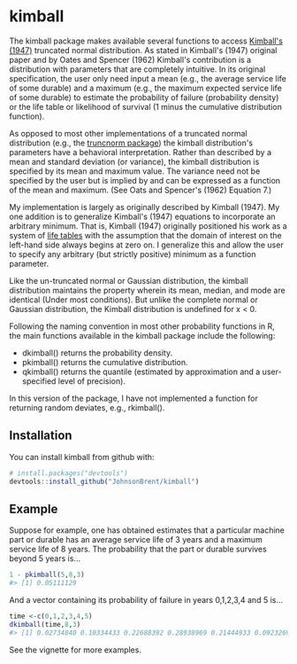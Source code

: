 
<!-- README.md is generated from README.Rmd. Please edit that file -->
kimball
=======

The kimball package makes available several functions to access [Kimball's (1947)](Kimball%20(1947)%20-%20A%20System%20of%20Life%20Tables%20for%20Physical%20Property%20Based%20on%20the%20Truncated%20Normal%20Distribution.pdf) truncated normal distribution. As stated in Kimball's (1947) original paper and by Oates and Spencer (1962) Kimball's contribution is a distribution with parameters that are completely intuitive. In its original specification, the user only need input a mean (e.g., the average service life of some durable) and a maximum (e.g., the maximum expected service life of some durable) to estimate the probability of failure (probability density) or the life table or likelihood of survival (1 minus the cumulative distribution function).

As opposed to most other implementations of a truncated normal distribution (e.g., the [truncnorm package](https://cran.r-project.org/web/packages/truncnorm/index.html)) the kimball distribution's parameters have a behavioral interpretation. Rather than described by a mean and standard deviation (or variance), the kimball distribution is specified by its mean and maximum value. The variance need not be specified by the user but is implied by and can be expressed as a function of the mean and maximum. (See Oats and Spencer's (1962) Equation 7.)

My implementation is largely as originally described by Kimball (1947). My one addition is to generalize Kimball's (1947) equations to incorporate an arbitrary minimum. That is, Kimball (1947) originally positioned his work as a system of [life tables](https://en.wikipedia.org/wiki/Life_table) with the assumption that the domain of interest on the left-hand side always begins at zero on. I generalize this and allow the user to specify any arbitrary (but strictly positive) minimum as a function parameter.

Like the un-truncated normal or Gaussian distribution, the kimball distribution maintains the property wherein its mean, median, and mode are identical (Under most conditions). But unlike the complete normal or Gaussian distribution, the Kimball distribution is undefined for x &lt; 0.

Following the naming convention in most other probability functions in R, the main functions available in the kimball package include the following:

-   dkimball() returns the probability density.
-   pkimball() returns the cumulative distribution.
-   qkimball() returns the quantile (estimated by approximation and a user-specified level of precision).

In this version of the package, I have not implemented a function for returning random deviates, e.g., rkimball().

Installation
------------

You can install kimball from github with:

``` r
# install.packages("devtools")
devtools::install_github("JohnsonBrent/kimball")
```

Example
-------

Suppose for example, one has obtained estimates that a particular machine part or durable has an average service life of 3 years and a maximum service life of 8 years. The probability that the part or durable survives beyond 5 years is...

``` r
1 - pkimball(5,8,3)
#> [1] 0.05111129
```

And a vector containing its probability of failure in years 0,1,2,3,4 and 5 is...

``` r
time <-c(0,1,2,3,4,5)
dkimball(time,8,3)
#> [1] 0.02734840 0.10334433 0.22688392 0.28938969 0.21444933 0.09232698
```

See the vignette for more examples.
